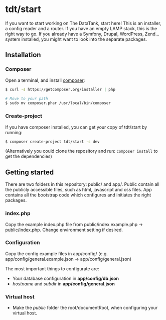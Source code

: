 # tdt/start

If you want to start working on The DataTank, start here! This is an installer, a config reader and a router. If you have an empty LAMP stack, this is the right way to go. If you already have a Symfony, Drupal, WordPress, Zend... system installed, you might want to look into the separate packages.

## Installation

### Composer

Open a terminal, and install [composer](http://getcomposer.org/download/):

``` bash
$ curl -s https://getcomposer.org/installer | php

# Move to your path
$ sudo mv composer.phar /usr/local/bin/composer
```

### Create-project

If you have composer installed, you can get your copy of tdt/start by running:

``` bash
$ composer create-project tdt/start -s dev
```

(Alternatively you could clone the repository and run: `composer install` to get the dependencies)

## Getting started

There are two folders in this repository: public/ and app/. Public contain all the publicly accessible files, such as html, javascript and css files. App contains all the bootstrap code which configures and initiates the right packages.

### index.php

Copy the example index.php file from public/index.example.php &rarr; public/index.php. Change environment setting if desired.

### Configuration

Copy the config example files in app/config/ (e.g. app/config/general.example.json &rarr; app/config/general.json)

The most important things to configurate are:

+ Your database configuration in **app/config/db.json**
+ *hostname* and *subdir* in **app/config/general.json**

### Virtual host

* Make the *public* folder the root/documentRoot, when configuring your virtual host.

